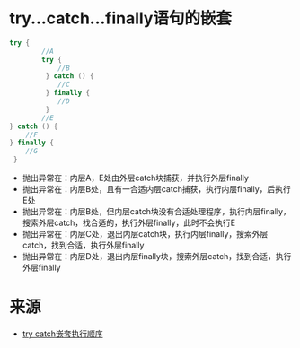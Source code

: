 
# try...catch...finally语句的嵌套

```java
try {
        //A  
        try {
            //B 
         } catch () {
            //C  
         } finally {
            //D  
         }
        //E  
} catch () {
    //F
} finally {
    //G
 }
```

- 抛出异常在：内层A，E处由外层catch块捕获，并执行外层finally
- 抛出异常在：内层B处，且有一合适内层catch捕获，执行内层finally，后执行E处
- 抛出异常在：内层B处，但内层catch块没有合适处理程序，执行内层finally，搜索外层catch，找合适的，执行外层finally，此时不会执行E
- 抛出异常在：内层C处，退出内层catch块，执行内层finally，搜索外层catch，找到合适，执行外层finally
- 抛出异常在：内层D处，退出内层finally块，搜索外层catch，找到合适，执行外层finally

# 来源

- [try catch嵌套执行顺序](https://blog.csdn.net/zalu9810/article/details/90170177)

